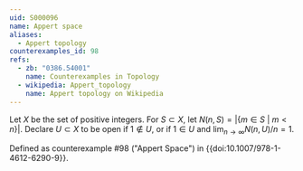 ```yaml
---
uid: S000096
name: Appert space
aliases:
  - Appert topology
counterexamples_id: 98
refs:
  - zb: "0386.54001"
    name: Counterexamples in Topology
  - wikipedia: Appert_topology
    name: Appert topology on Wikipedia
---
```

Let $X$ be the set of positive integers. For $S \subset X$, let $N(n, S) = |\{m \in S\ |\ m < n\}|$. Declare $U \subset X$ to be open if $1 \not\in U$, or if $1 \in U$ and $\lim_{n \rightarrow \infty} N(n, U)/n = 1$.

Defined as counterexample #98 ("Appert Space")
in {{doi:10.1007/978-1-4612-6290-9}}.
